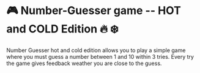# :video_game: Number-Guesser game -- HOT	and COLD Edition :fire: :snowflake:
Number Guesser hot and cold edition allows you to play a simple game where you must guess a number between 1 and 10 within 3 tries. Every try the game gives feedback weather you are close to the guess.
